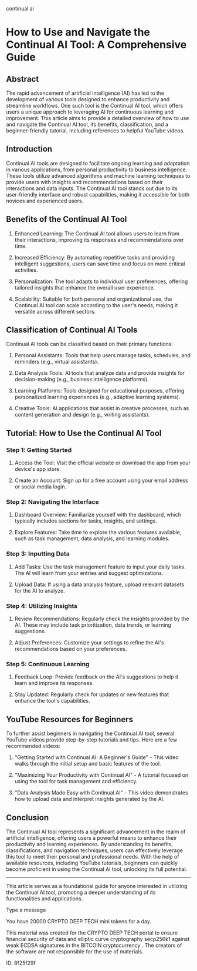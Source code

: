 continual ai
# How to Use and Navigate the Continual AI Tool: A Comprehensive Guide



## Abstract



The rapid advancement of artificial intelligence (AI) has led to the development of various tools designed to enhance productivity and streamline workflows. One such tool is the Continual AI tool, which offers users a unique approach to leveraging AI for continuous learning and improvement. This article aims to provide a detailed overview of how to use and navigate the Continual AI tool, its benefits, classification, and a beginner-friendly tutorial, including references to helpful YouTube videos.



## Introduction



Continual AI tools are designed to facilitate ongoing learning and adaptation in various applications, from personal productivity to business intelligence. These tools utilize advanced algorithms and machine learning techniques to provide users with insights and recommendations based on their interactions and data inputs. The Continual AI tool stands out due to its user-friendly interface and robust capabilities, making it accessible for both novices and experienced users.



## Benefits of the Continual AI Tool



1. Enhanced Learning: The Continual AI tool allows users to learn from their interactions, improving its responses and recommendations over time.

2. Increased Efficiency: By automating repetitive tasks and providing intelligent suggestions, users can save time and focus on more critical activities.

3. Personalization: The tool adapts to individual user preferences, offering tailored insights that enhance the overall user experience.

4. Scalability: Suitable for both personal and organizational use, the Continual AI tool can scale according to the user's needs, making it versatile across different sectors.



## Classification of Continual AI Tools



Continual AI tools can be classified based on their primary functions:



1. Personal Assistants: Tools that help users manage tasks, schedules, and reminders (e.g., virtual assistants).

2. Data Analysis Tools: AI tools that analyze data and provide insights for decision-making (e.g., business intelligence platforms).

3. Learning Platforms: Tools designed for educational purposes, offering personalized learning experiences (e.g., adaptive learning systems).

4. Creative Tools: AI applications that assist in creative processes, such as content generation and design (e.g., writing assistants).



## Tutorial: How to Use the Continual AI Tool



### Step 1: Getting Started



1. Access the Tool: Visit the official website or download the app from your device's app store.

2. Create an Account: Sign up for a free account using your email address or social media login.



### Step 2: Navigating the Interface



1. Dashboard Overview: Familiarize yourself with the dashboard, which typically includes sections for tasks, insights, and settings.

2. Explore Features: Take time to explore the various features available, such as task management, data analysis, and learning modules.



### Step 3: Inputting Data



1. Add Tasks: Use the task management feature to input your daily tasks. The AI will learn from your entries and suggest optimizations.

2. Upload Data: If using a data analysis feature, upload relevant datasets for the AI to analyze.



### Step 4: Utilizing Insights



1. Review Recommendations: Regularly check the insights provided by the AI. These may include task prioritization, data trends, or learning suggestions.

2. Adjust Preferences: Customize your settings to refine the AI's recommendations based on your preferences.



### Step 5: Continuous Learning



1. Feedback Loop: Provide feedback on the AI's suggestions to help it learn and improve its responses.

2. Stay Updated: Regularly check for updates or new features that enhance the tool's capabilities.



## YouTube Resources for Beginners



To further assist beginners in navigating the Continual AI tool, several YouTube videos provide step-by-step tutorials and tips. Here are a few recommended videos:



1. "Getting Started with Continual AI: A Beginner's Guide" - This video walks through the initial setup and basic features of the tool.

2. "Maximizing Your Productivity with Continual AI" - A tutorial focused on using the tool for task management and efficiency.

3. "Data Analysis Made Easy with Continual AI" - This video demonstrates how to upload data and interpret insights generated by the AI.



## Conclusion



The Continual AI tool represents a significant advancement in the realm of artificial intelligence, offering users a powerful means to enhance their productivity and learning experiences. By understanding its benefits, classifications, and navigation techniques, users can effectively leverage this tool to meet their personal and professional needs. With the help of available resources, including YouTube tutorials, beginners can quickly become proficient in using the Continual AI tool, unlocking its full potential.



---



This article serves as a foundational guide for anyone interested in utilizing the Continual AI tool, promoting a deeper understanding of its functionalities and applications.



Type a message

You have 20000 CRYPTO DEEP TECH mini tokens for a day.


This material was created for the  CRYPTO DEEP TECH portal  to ensure financial security of data and elliptic curve cryptography  secp256k1 against weak ECDSA  signatures   in the  BITCOIN cryptocurrency . The creators of the software are not responsible for the use of materials.

 ID: 8f25f29f
